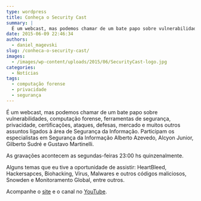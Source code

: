 ```yaml
---
type: wordpress
title: Conheça o Security Cast
summary: |
  É um webcast, mas podemos chamar de um bate papo sobre vulnerabilidades, computação forense, ferramentas de segurança, privacidade, certificações, ataques, defesas, mercado e muitos outros assuntos ligados à área de Segurança da Informação. Participam os especialistas em Segurança da Informação Alberto Azevedo, Alcyon Junior, Gilberto Sudré e Gustavo Martinelli.
date: 2015-06-09 22:46:34
authors:
  - daniel_magevski
slug: /conheca-o-security-cast/
images:
  - /images/wp-content/uploads/2015/06/SecurityCast-logo.jpg
categories:
  - Notícias
tags:
  - computação forense
  - privacidade
  - segurança
---
```


É um webcast, mas podemos chamar de um bate papo sobre vulnerabilidades, computação forense, ferramentas de segurança, privacidade, certificações, ataques, defesas, mercado e muitos outros assuntos ligados à área de Segurança da Informação. Participam os especialistas em Segurança da Informação Alberto Azevedo, Alcyon Junior, Gilberto Sudré e Gustavo Martinelli.

As gravações acontecem as segundas-feiras 23:00 hs quinzenalmente.

Alguns temas que eu tive a oportunidade de assistir: HeartBleed, Hackersapces, Biohacking, Vírus, Malwares e outros códigos maliciosos, Snowden e Monitoramento Global, entre outros.

Acompanhe o <a href="http://securitycast.com.br/" target="_blank">site</a> e o canal no <a href="https://www.youtube.com/user/securitycast" target="_blank">YouTube</a>.